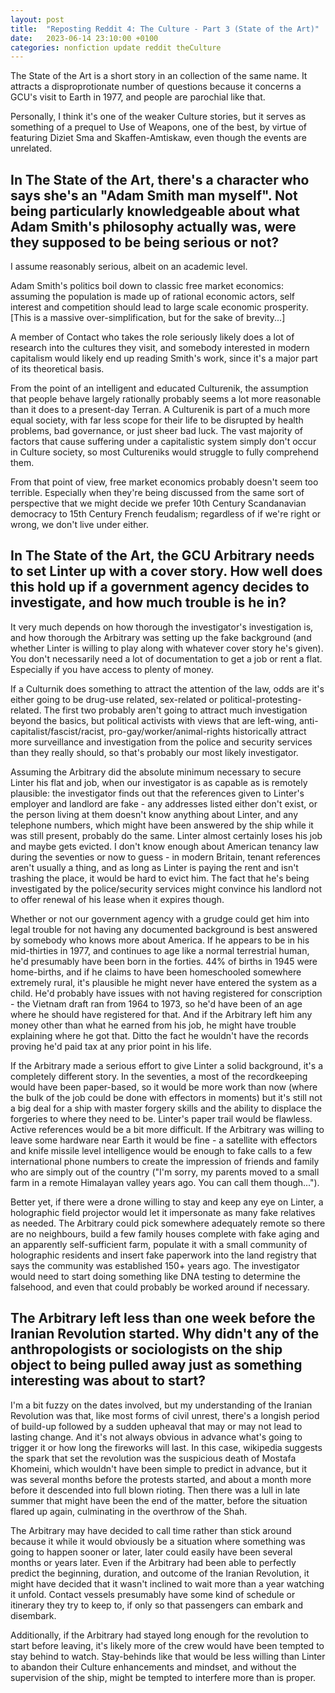 ```yaml
---
layout: post
title:  "Reposting Reddit 4: The Culture - Part 3 (State of the Art)"
date:   2023-06-14 23:10:00 +0100
categories: nonfiction update reddit theCulture
---
```


The State of the Art is a short story in an collection of the same name. It attracts a disproprotionate number of questions because it concerns a GCU's visit to Earth in 1977, and people are parochial like that.

Personally, I think it's one of the weaker Culture stories, but it serves as something of a prequel to Use of Weapons, one of the best, by virtue of featuring Diziet Sma and Skaffen-Amtiskaw, even though the events are unrelated.

## In The State of the Art, there's a character who says she's an "Adam Smith man myself". Not being particularly knowledgeable about what Adam Smith's philosophy actually was, were they supposed to be being serious or not?

I assume reasonably serious, albeit on an academic level.

Adam Smith's politics boil down to classic free market economics: assuming the population is made up of rational economic actors, self interest and competition should lead to large scale economic prosperity. [This is a massive over-simplification, but for the sake of brevity...]

A member of Contact who takes the role seriously likely does a lot of research into the cultures they visit, and somebody interested in modern capitalism would likely end up reading Smith's work, since it's a major part of its theoretical basis.

From the point of an intelligent and educated Culturenik, the assumption that people behave largely rationally probably seems a lot more reasonable than it does to a present-day Terran. A Culturenik is part of a much more equal society, with far less scope for their life to be disrupted by health problems, bad governance, or just sheer bad luck. The vast majority of factors that cause suffering under a capitalistic system simply don't occur in Culture society, so most Cultureniks would struggle to fully comprehend them.

From that point of view, free market economics probably doesn't seem too terrible. Especially when they're being discussed from the same sort of perspective that we might decide we prefer 10th Century Scandanavian democracy to 15th Century French feudalism; regardless of if we're right or wrong, we don't live under either.

## In The State of the Art, the GCU Arbitrary needs to set Linter up with a cover story. How well does this hold up if a government agency decides to investigate, and how much trouble is he in?

It very much depends on how thorough the investigator's investigation is, and how thorough the Arbitrary was setting up the fake background (and whether Linter is willing to play along with whatever cover story he's given). You don't necessarily need a lot of documentation to get a job or rent a flat. Especially if you have access to plenty of money.

If a Culturnik does something to attract the attention of the law, odds are it's either going to be drug-use related, sex-related or political-protesting-related. The first two probably aren't going to attract much investigation beyond the basics, but political activists with views that are left-wing, anti-capitalist/fascist/racist, pro-gay/worker/animal-rights historically attract more surveillance and investigation from the police and security services than they really should, so that's probably our most likely investigator.

Assuming the Arbitrary did the absolute minimum necessary to secure Linter his flat and job, when our investigator is as capable as is remotely plausible: the investigator finds out that the references given to Linter's employer and landlord are fake - any addresses listed either don't exist, or the person living at them doesn't know anything about Linter, and any telephone numbers, which might have been answered by the ship while it was still present, probably do the same. Linter almost certainly loses his job and maybe gets evicted. I don't know enough about American tenancy law during the seventies or now to guess - in modern Britain, tenant references aren't usually a thing, and as long as Linter is paying the rent and isn't trashing the place, it would be hard to evict him. The fact that he's being investigated by the police/security services might convince his landlord not to offer renewal of his lease when it expires though.

Whether or not our government agency with a grudge could get him into legal trouble for not having any documented background is best answered by somebody who knows more about America. If he appears to be in his mid-thirties in 1977, and continues to age like a normal terrestrial human, he'd presumably have been born in the forties. 44% of births in 1945 were home-births, and if he claims to have been homeschooled somewhere extremely rural, it's plausible he might never have entered the system as a child. He'd probably have issues with not having registered for conscription - the Vietnam draft ran from 1964 to 1973, so he'd have been of an age where he should have registered for that. And if the Arbitrary left him any money other than what he earned from his job, he might have trouble explaining where he got that. Ditto the fact he wouldn't have the records proving he'd paid tax at any prior point in his life.

If the Arbitrary made a serious effort to give Linter a solid background, it's a completely different story. In the seventies, a most of the recordkeeping would have been paper-based, so it would be more work than now (where the bulk of the job could be done with effectors in moments) but it's still not a big deal for a ship with master forgery skills and the ability to displace the forgeries to where they need to be. Linter's paper trail would be flawless. Active references would be a bit more difficult. If the Arbitrary was willing to leave some hardware near Earth it would be fine - a satellite with effectors and knife missile level intelligence would be enough to fake calls to a few international phone numbers to create the impression of friends and family who are simply out of the country ("I'm sorry, my parents moved to a small farm in a remote Himalayan valley years ago. You can call them though...").

Better yet, if there were a drone willing to stay and keep any eye on Linter, a holographic field projector would let it impersonate as many fake relatives as needed. The Arbitrary could pick somewhere adequately remote so there are no neighbours, build a few family houses complete with fake aging and an apparently self-sufficient farm, populate it with a small community of holographic residents and insert fake paperwork into the land registry that says the community was established 150+ years ago. The investigator would need to start doing something like DNA testing to determine the falsehood, and even that could probably be worked around if necessary.

## The Arbitrary left less than one week before the Iranian Revolution started. Why didn't any of the anthropologists or sociologists on the ship object to being pulled away just as something interesting was about to start?

I'm a bit fuzzy on the dates involved, but my understanding of the Iranian Revolution was that, like most forms of civil unrest, there's a longish period of build-up followed by a sudden upheaval that may or may not lead to lasting change. And it's not always obvious in advance what's going to trigger it or how long the fireworks will last. In this case, wikipedia suggests the spark that set the revolution was the suspicious death of Mostafa Khomeini, which wouldn't have been simple to predict in advance, but it was several months before the protests started, and about a month more before it descended into full blown rioting. Then there was a lull in late summer that might have been the end of the matter, before the situation flared up again, culminating in the overthrow of the Shah.

The Arbitrary may have decided to call time rather than stick around because it while it would obviously be a situation where something was going to happen sooner or later, later could easily have been several months or years later. Even if the Arbitrary had been able to perfectly predict the beginning, duration, and outcome of the Iranian Revolution, it might have decided that it wasn't inclined to wait more than a year watching it unfold. Contact vessels presumably have some kind of schedule or itinerary they try to keep to, if only so that passengers can embark and disembark.

Additionally, if the Arbitrary had stayed long enough for the revolution to start before leaving, it's likely more of the crew would have been tempted to stay behind to watch. Stay-behinds like that would be less willing than Linter to abandon their Culture enhancements and mindset, and without the supervision of the ship, might be tempted to interfere more than is proper.